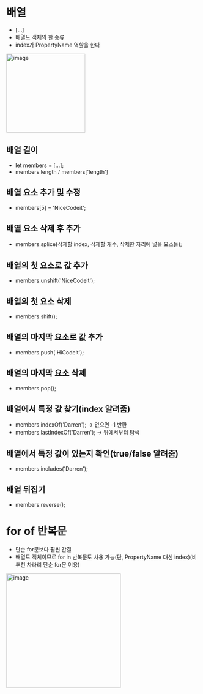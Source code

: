 # 배열
* [...]
* 배열도 객체의 한 종류
* index가 PropertyName 역할을 한다
<img width="206" alt="image" src="https://user-images.githubusercontent.com/88610333/180900083-f7774eb9-2581-40a3-b7ab-50e359989941.png">

## 배열 길이
* let members = [...];
* members.length / members['length']
## 배열 요소 추가 및 수정
* members[5] = 'NiceCodeit';
## 배열 요소 삭제 후 추가
* members.splice(삭제할 index, 삭제할 개수, 삭제한 자리에 넣을 요소들);
## 배열의 첫 요소로 값 추가
* members.unshift('NiceCodeit');
## 배열의 첫 요소 삭제
* members.shift();
## 배열의 마지막 요소로 값 추가
* members.push('HiCodeit');
## 배열의 마지막 요소 삭제
* members.pop();
## 배열에서 특정 값 찾기(index 알려줌)
* members.indexOf('Darren'); -> 없으면 -1 반환
* members.lastIndexOf('Darren'); -> 뒤에서부터 탐색
## 배열에서 특정 값이 있는지 확인(true/false 알려줌)
* members.includes('Darren');
## 배열 뒤집기
* members.reverse();

# for of 반복문
* 단순 for문보다 훨씬 간결
* 배열도 객체이므로 for in 반복문도 사용 가능(단, PropertyName 대신 index)(비추천 차라리 단순 for문 이용)
<img width="299" alt="image" src="https://user-images.githubusercontent.com/88610333/180903851-0cbc0763-cee1-4bd8-9a27-5e66632f93b0.png">

